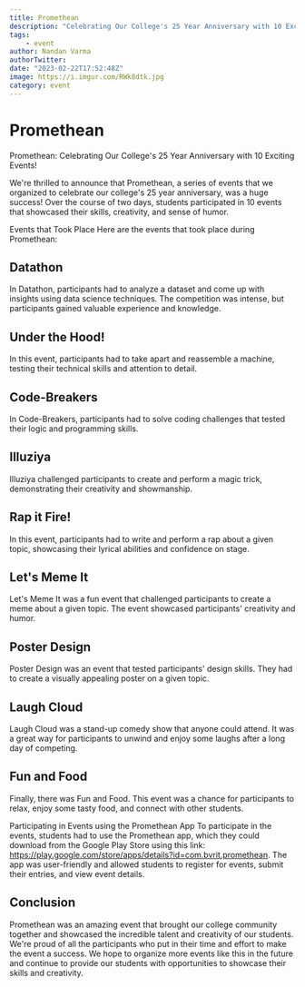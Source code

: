 ```yaml
---
title: Promethean
description: "Celebrating Our College's 25 Year Anniversary with 10 Exciting Events!"
tags: 
    - event
author: Nandan Varma
authorTwitter: 
date: "2023-02-22T17:52:48Z"
image: https://i.imgur.com/RWk8dtk.jpg
category: event
---
```


# Promethean
Promethean: Celebrating Our College's 25 Year Anniversary with 10 Exciting Events!

We're thrilled to announce that Promethean, a series of events that we organized to celebrate our college's 25 year anniversary, was a huge success! Over the course of two days, students participated in 10 events that showcased their skills, creativity, and sense of humor.

Events that Took Place
Here are the events that took place during Promethean:

## Datathon
In Datathon, participants had to analyze a dataset and come up with insights using data science techniques. The competition was intense, but participants gained valuable experience and knowledge.

## Under the Hood!
In this event, participants had to take apart and reassemble a machine, testing their technical skills and attention to detail.

## Code-Breakers
In Code-Breakers, participants had to solve coding challenges that tested their logic and programming skills.

## Illuziya
Illuziya challenged participants to create and perform a magic trick, demonstrating their creativity and showmanship.

## Rap it Fire!
In this event, participants had to write and perform a rap about a given topic, showcasing their lyrical abilities and confidence on stage.

## Let's Meme It
Let's Meme It was a fun event that challenged participants to create a meme about a given topic. The event showcased participants' creativity and humor.

## Poster Design
Poster Design was an event that tested participants' design skills. They had to create a visually appealing poster on a given topic.

## Laugh Cloud
Laugh Cloud was a stand-up comedy show that anyone could attend. It was a great way for participants to unwind and enjoy some laughs after a long day of competing.

## Fun and Food
Finally, there was Fun and Food. This event was a chance for participants to relax, enjoy some tasty food, and connect with other students.

Participating in Events using the Promethean App
To participate in the events, students had to use the Promethean app, which they could download from the Google Play Store using this link: https://play.google.com/store/apps/details?id=com.bvrit.promethean. The app was user-friendly and allowed students to register for events, submit their entries, and view event details.

## Conclusion
Promethean was an amazing event that brought our college community together and showcased the incredible talent and creativity of our students. We're proud of all the participants who put in their time and effort to make the event a success. We hope to organize more events like this in the future and continue to provide our students with opportunities to showcase their skills and creativity.